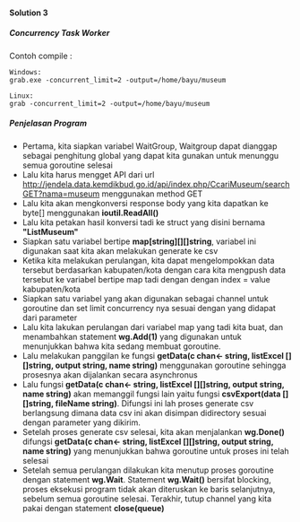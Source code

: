 #### Solution 3
##### Concurrency Task Worker

Contoh compile :
```
Windows:
grab.exe -concurrent_limit=2 -output=/home/bayu/museum

Linux:
grab -concurrent_limit=2 -output=/home/bayu/museum
```

##### Penjelasan Program

- Pertama, kita siapkan variabel WaitGroup, Waitgroup dapat dianggap sebagai penghitung global yang dapat kita gunakan untuk menunggu semua goroutine selesai
- Lalu kita harus mengget API dari url http://jendela.data.kemdikbud.go.id/api/index.php/CcariMuseum/searchGET?nama=museum menggunakan method GET
- Lalu kita akan mengkonversi response body yang kita dapatkan ke byte[] menggunakan **ioutil.ReadAll()** 
- Lalu kita petakan hasil konversi tadi ke struct yang disini bernama **"ListMuseum"**
- Siapkan satu variabel bertipe **map[string][][]string**, variabel ini digunakan saat kita akan melakukan generate ke csv
- Ketika kita melakukan perulangan, kita dapat mengelompokkan data tersebut berdasarkan kabupaten/kota dengan cara kita mengpush data tersebut ke variabel bertipe map tadi dengan dengan index = value kabupaten/kota
- Siapkan satu variabel yang akan digunakan sebagai channel untuk goroutine dan set limit concurrency nya sesuai dengan yang didapat dari parameter
- Lalu kita lakukan perulangan dari variabel map yang tadi kita buat, dan menambahkan statement **wg.Add(1)** yang digunakan untuk menunjukkan bahwa kita sedang membuat goroutine. 
- Lalu melakukan panggilan ke fungsi **getData(c chan<- string, listExcel [][]string, output string, name string)** menggunakan goroutine sehingga prosesnya akan dijalankan secara asynchronus
- Lalu fungsi **getData(c chan<- string, listExcel [][]string, output string, name string)** akan memanggil fungsi lain yaitu fungsi **csvExport(data [][]string, fileName string)**. Difungsi ini lah proses generate csv berlangsung dimana data csv ini akan disimpan didirectory sesuai dengan parameter yang dikirim.
- Setelah proses generate csv selesai, kita akan menjalankan **wg.Done()** difungsi **getData(c chan<- string, listExcel [][]string, output string, name string)** yang menunjukkan bahwa goroutine untuk proses ini telah selesai
- Setelah semua perulangan dilakukan kita menutup proses goroutine dengan statement **wg.Wait**. Statement **wg.Wait()** bersifat blocking, proses eksekusi program tidak akan diteruskan ke baris selanjutnya, sebelum semua goroutine selesai. Terakhir, tutup channel yang kita pakai dengan statement **close(queue)**